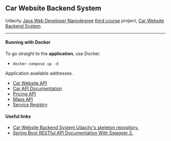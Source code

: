 ## Car Website Backend System

Udacity [Java Web Developer Nanodegree](https://www.udacity.com/course/java-developer-nanodegree--nd035) 
[third course](https://github.com/udacity/nd035-C2-Web-Services-and-APIs-Exercises-and-Project-Starter) project, 
[Car Website Backend System](https://github.com/udacity/nd035-C2-Web-Services-and-APIs-Exercises-and-Project-Starter/tree/master/P02-VehiclesAPI).

****
#### Running with Docker

To go straight to the **application**, use Docker.

- ```docker-compose up -d```

Application available addresses.
- [Car Website API](http://localhost:8080/cars)
- [Car API Documentation](http://localhost:8080/swagger-ui.html)
- [Pricing API](http://localhost:8082/services/price?vehicleId=2)
- [Maps API](http://localhost:9191/maps?lat=0&lon=0)
- [Service Registry](http://localhost:8761)

#### Useful links ###
* [Car Website Backend System Udacity's skeleton repository.](https://github.com/udacity/JDND/tree/master/projects/P02-VehiclesAPI)
* [Spring Boot RESTful API Documentation With Swagger 2.](https://dzone.com/articles/spring-boot-restful-api-documentation-with-swagger)


